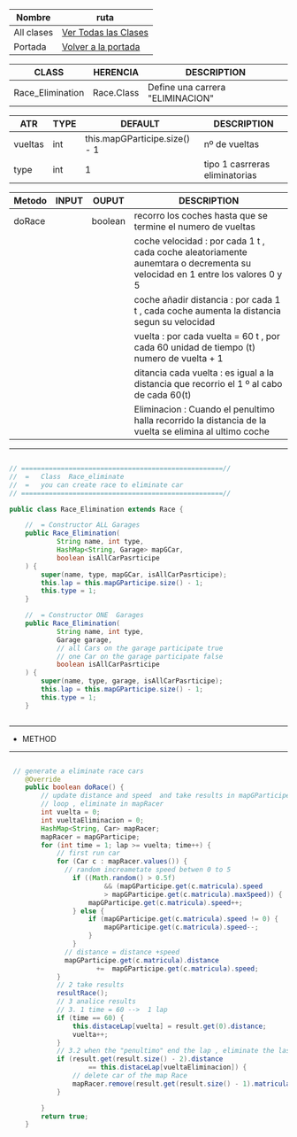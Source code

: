 | Nombre  | ruta |
| ------ | ------ |
|All clases |[ Ver Todas las Clases](../../../../../../../class.md)|
|Portada |[ Volver a la portada ](../../../../../../../README.md)|


|  CLASS    | HERENCIA | DESCRIPTION |
|-----------------|-----------------|------------|
|Race_Elimination | Race.Class | Define una carrera "ELIMINACION"|


|  ATR | TYPE     | DEFAULT |DESCRIPTION |
|--------------------|----------|---------|--------|
|vueltas|int|this.mapGParticipe.size() - 1 | nº de vueltas |
|type|int|1|tipo 1 casrreras eliminatorias |


|Metodo  | INPUT | OUPUT | DESCRIPTION |
|------------------|---------|----------|----------------|
|doRace||boolean|recorro los coches hasta que se termine el numero de vueltas |
||||coche velocidad :  por cada 1 t , cada coche aleatoriamente aunemtara o decrementa su velocidad en 1 entre los valores 0 y 5 |
||||coche añadir distancia :  por cada 1 t , cada coche aumenta la distancia segun su velocidad  |
||||vuelta :  por cada  vuelta = 60 t , por cada  60 unidad de tiempo (t)  numero de vuelta + 1 |
||||ditancia cada vuelta : es igual a la distancia que recorrio el 1 º al cabo de cada 60(t)|
||||Eliminacion : Cuando el penultimo halla recorrido la distancia de la vuelta se elimina al ultimo coche|


----


```JAVA

// ===================================================//
//  =   Class  Race_eliminate
//  =   you can create race to eliminate car
// ===================================================//

public class Race_Elimination extends Race {

    //  = Constructor ALL Garages
    public Race_Elimination(
            String name, int type,
            HashMap<String, Garage> mapGCar,
            boolean isAllCarPasrticipe
    ) {
        super(name, type, mapGCar, isAllCarPasrticipe);
        this.lap = this.mapGParticipe.size() - 1;
        this.type = 1;
    }

    //  = Constructor ONE  Garages
    public Race_Elimination(
            String name, int type,
            Garage garage,
            // all Cars on the garage participate true
            // one Car on the garage participate false
            boolean isAllCarPasrticipe
    ) {
        super(name, type, garage, isAllCarPasrticipe);
        this.lap = this.mapGParticipe.size() - 1;
        this.type = 1;
    }



```

----

* METHOD

----


```JAVA

 // generate a eliminate race cars
    @Override
    public boolean doRace() {
        // update distance and speed  and take results in mapGParticipe
        // loop , eliminate in mapRacer
        int vuelta = 0;
        int vueltaEliminacion = 0;
        HashMap<String, Car> mapRacer;
        mapRacer = mapGParticipe;
        for (int time = 1; lap >= vuelta; time++) {
            // first run car
            for (Car c : mapRacer.values()) {
              // random increametate speed betwen 0 to 5  
                if ((Math.random() > 0.5f)
                        && (mapGParticipe.get(c.matricula).speed
                        > mapGParticipe.get(c.matricula).maxSpeed)) {
                    mapGParticipe.get(c.matricula).speed++;
                } else {
                    if (mapGParticipe.get(c.matricula).speed != 0) {
                        mapGParticipe.get(c.matricula).speed--;
                    }
                }
              // distance = distance +speed  
              mapGParticipe.get(c.matricula).distance
                      +=  mapGParticipe.get(c.matricula).speed;
            }
            // 2 take results
            resultRace();
            // 3 analice results
            // 3. 1 time = 60 -->  1 lap
            if (time == 60) {
                this.distaceLap[vuelta] = result.get(0).distance;
                vuelta++;
            }
            // 3.2 when the "penultimo" end the lap , eliminate the last car 
            if (result.get(result.size() - 2).distance
                    == this.distaceLap[vueltaEliminacion]) {
                // delete car of the map Race
                mapRacer.remove(result.get(result.size() - 1).matricula);
            }

        }
        return true;
    }


```